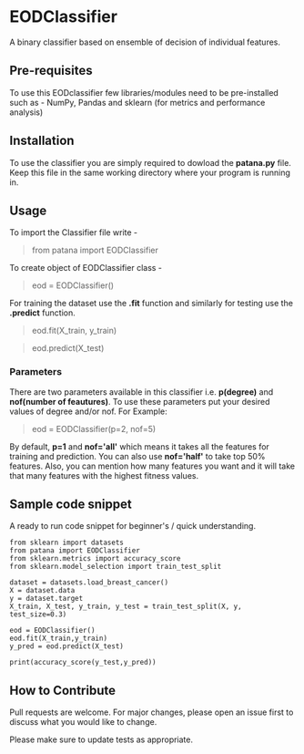 # EODClassifier
A binary classifier based on ensemble of decision of individual features.

## Pre-requisites 
To use this EODclassifier few libraries/modules need to be pre-installed such as -
NumPy, Pandas and sklearn (for metrics and performance analysis)

## Installation
To use the classifier you are simply required to dowload the **patana.py** file.
Keep this file in the same working directory where your program is running in.

## Usage
To import the Classifier file write -
> from patana import EODClassifier

To create object of EODClassifier class -
> eod = EODClassifier()

For training the dataset use the **.fit** function and similarly for testing use the **.predict** function.
> eod.fit(X_train, y_train)

> eod.predict(X_test)


### Parameters
There are two parameters available in this classifier i.e. **p(degree)** and **nof(number of feautures)**. To use these parameters put your desired values of degree and/or nof.
For Example:
> eod = EODClassifier(p=2, nof=5)

By default, **p=1** and **nof='all'** which means it takes all the features for training and prediction. You can also use **nof='half'** to take top 50% features. Also, you can mention how many features you want and it will take that many features with the highest fitness values.

## Sample code snippet 
A ready to run code snippet for beginner's / quick understanding.
```
from sklearn import datasets
from patana import EODClassifier
from sklearn.metrics import accuracy_score
from sklearn.model_selection import train_test_split

dataset = datasets.load_breast_cancer()
X = dataset.data
y = dataset.target
X_train, X_test, y_train, y_test = train_test_split(X, y, test_size=0.3)

eod = EODClassifier()
eod.fit(X_train,y_train)
y_pred = eod.predict(X_test)   

print(accuracy_score(y_test,y_pred)) 
```

## How to Contribute
Pull requests are welcome. For major changes, please open an issue first to discuss what you would like to change.

Please make sure to update tests as appropriate.
